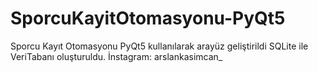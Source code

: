 # SporcuKayitOtomasyonu-PyQt5
Sporcu Kayıt Otomasyonu PyQt5 kullanılarak arayüz geliştirildi SQLite ile VeriTabanı oluşturuldu. İnstagram: arslankasimcan_
